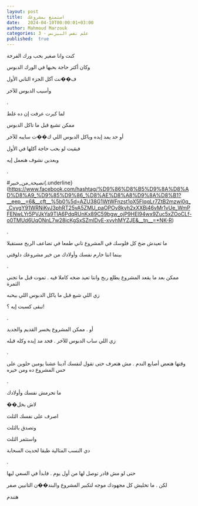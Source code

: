 ```yaml
---
layout: post
title:  استمتع بمشروعك
date:   2024-04-10T00:00:01+03:00
author: Mahmoud Marzouk
categories: 3 - علم نفس البيزنس
published:  true
---
```

كنت وانا صغير بحب ورك الفرخة

وكان أكتر حاجة بحبها في الورك الدبوس

ف��نت آكل الجزء التاني الأول

وأسيب الدبوس للآخر

.

لما كبرت عرفت إن ده غلط

ممكن تشبع قبل ما تاكل الدبوس

أو حد يمد إيده وياكل الدبوس اللي ك��ت سايبه للآخر

فبقيت لو بحب حاجة آكلها في الأول

وبعدين نشوف هنعمل إيه

.

\#نصيحة_من_خبير{.underline}(https://www.facebook.com/hashtag/%D9%86%D8%B5%D9%8A%D8%AD%D8%A9_%D9%85%D9%86_%D8%AE%D8%A8%D9%8A%D8%B1?__eep__=6&__cft__%5b0%5d=AZU38G1WtWFnzst1oX5FIqqLr7ZtB2mzwi0q__CvygY91WRNiKvJ3phRT25vA5ZMU_paOPOy8kyh2xXXBj46vMr1vUe_WmPFENwLYr5PVJkYa9TIA6PdqRUnKx89C59bgw_ojP9HEI94wx9Zuc5xZOoCLf-o0TMUd6UqONnL7w28icKgSxSZmlDvE-xvvhMYZJE&__tn__=*NK-R)

.

ما تعيدش ضخ كل فلوسك في المشروع تاني طمعا في تضاعف الربح
مستقبلا

بينما انتا حارم نفسك وأولادك من خير مشروعك دلوقتي

.

ممكن بعد ما يقعد المشروع يطلع ربح وانتا تعيد ضخه كاملا فيه . تموت قبل
ما تجني الثمرة

زي اللي شبع قبل ما ياكل الدبوس اللي بيحبه

تبقى كسبت إيه ؟!

.

أو . ممكن المشروع يخسر القديم والجديد

زي اللي ساب الدبوس للآخر . فحد مد إيده وكله قبله

.

وقتها هتعض أصابع الندم . مش هتعرف حتى تقول لنفسك آدينا عشنا يومين حلوين
على حس المشروع ده ومن خيره

.

ما تحرمش نفسك وأولادك

��لاش بخل

اصرف على نفسك الثلث

وتصدق بالثلث

واستثمر الثلث

دي النسب المثالية طبقا لحديث السحابة

.

حتى لو مش قادر توصل لها من أول يوم . فابدأ في السعي ليها

لكن . ما تخليش كل مجهودك موجه لتكبير المشروع والبند��ن التانيين
صفر

هتندم

